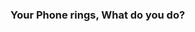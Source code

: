 <h3> Your Phone rings, What do you do? <br> </h3>

<p> <a href="pickup.md"> </a>
<p> <a href="hangup.md"> </a>